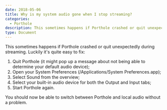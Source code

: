 ```yaml
---
date: 2018-05-06
title: Why is my system audio gone when I stop streaming?
categories:
  - Porthole 
description: This sometimes happens if Porthole crashed or quit unexpectedly during streaming.
type: Document
---
```

This sometimes happens if Porthole crashed or quit unexpectedly during streaming. Luckily it's quite easy to fix:

1. Quit Porthole (it might pop up a message about not being able to determine your default audio device);
1. Open your System Preferences (/Applications/System Preferences.app);
1. Select Sound from the overview;
1. Select your built-in audio device for both the Output and Input tabs;
1. Start Porthole again.

You should now be able to switch between Porthole and local audio without a problem.

